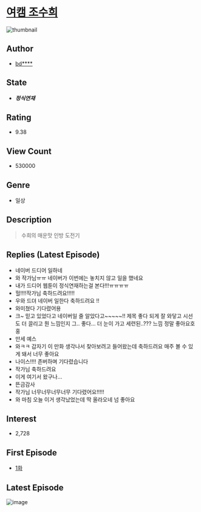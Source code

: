 # [여캠 조수희](https://comic.naver.com/bestChallenge/list?titleId=755833)
![thumbnail](https://image-comic.pstatic.net/user_contents_data/challenge_comic/2020/12/02/327064/thumbnail_202x1642fcff6bd_5766_4211_bdb4_ac0dffe95940_00002308.JPEG)

## Author
- [bd****](https://comic.naver.com/artistTitle?id=327064)

## State
- ***정식연재***

## Rating
- 9.38

## View Count
- 530000

## Genre
- 일상

## Description
> 수희의 매운맛 인방 도전기

## Replies (Latest Episode)
- 네이버 드디어 일하네
- 와 작가님ㅠㅠ 네이버가 이번에는 놓치지 않고 일을 했네요
- 내가 드디어 웹툰이 정식연재하는걸 본다!!!ㅠㅠㅠㅠ
- 헐!!!!작가님 축하드려요!!!!!
- 우와 드뎌 네이버 일한다 축하드려요 !!
- 와미쳤다 기다렸어용
- 크~ 믿고 있었다고 네이버일 줄 알았다고~~~~~!! 제목 좋다 되게 잘 와닿고 시선도 더 끌리고 뭔 느낌인지 그.. 좋다... 더 눈이 가고 세련된..??? 느낌 정말 좋아요호홍
- 만세 예스
- 와ㅋㅋ 갑자기 이 만화 생각나서 찾아보려고 들어왔는데 축하드려요 매주 볼 수 있게 돼서 너무 좋아요
- 나이스!!!! 존버하며 기다렸습니다
- 작가님 축하드려요
- 이게 여기서 왔구나...
- 뜬금감사
- 작가님 너무너무너무너무 기다렸어요!!!!!
- 와 마침 오늘 이거 생각났었는데 딱 올라오네 넘 좋아요

## Interest
- 2,728

## First Episode
- [1화](https://comic.naver.com/bestChallenge/detail?titleId=755833&no=1)

## Latest Episode
![image](https://image-comic.pstatic.net/user_contents_data/challenge_comic/2021/07/02/327064/upload_3760564380508697912.jpeg)
